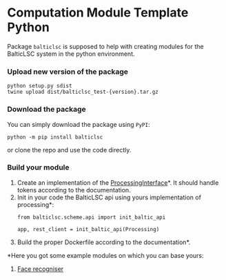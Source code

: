 # Computation Module Template Python
Package `balticlsc` is supposed to help with creating modules for the 
BalticLSC system in the python environment.

### Upload new version of the package
```
python setup.py sdist
twine upload dist/balticlsc_test-{version}.tar.gz
```


### Download the package
You can simply download the package using `PyPI`:
```
python -m pip install balticlsc
```
or clone the repo and use the code directly.
### Build your module
1. Create an implementation of the [ProcessingInterface](balticlsc/computation_module/old_scheme/processing.py)*.
It should handle tokens according to the documentation.
2. Init in your code the BalticLSC api using yours implementation of processing*:
    ```
    from balticlsc.scheme.api import init_baltic_api
    
    app, rest_client = init_baltic_api(Processing)
    ```
3. Build the proper Dockerfile according to the documentation*.  

*Here you got some example modules on which you can base yours:
1. [Face recogniser](examples/face_recogniser)
